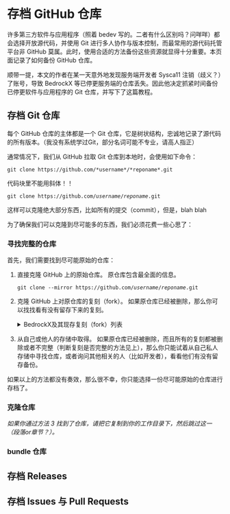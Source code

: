 # 存档 GitHub 仓库
许多第三方软件与应用程序（照着 bedev 写的。二者有什么区别吗？问咩咩）都会选择开放源代码，并使用 Git 进行多人协作与版本控制，而最常用的源代码托管平台非 GitHub 莫属。此时，使用合适的方法备份这些资源就显得十分重要。本页面记录了如何备份 GitHub 仓库。

顺带一提，本文的作者在某一天意外地发现服务端开发者 Sysca11 注销（歧义？）了账号，导致 BedrockX 等已停更服务端的仓库丢失。因此他决定抓紧时间备份已停更软件与应用程序的 Git 仓库，并写下了这篇教程。

## 存档 Git 仓库
每个 GitHub 仓库的主体都是一个 Git 仓库，它是树状结构，忠诚地记录了源代码的所有版本。（我没有系统学过Git，部分名词可能不专业，请高人指正）

通常情况下，我们从 GitHub 拉取 Git 仓库到本地时，会使用如下命令：

```
git clone https://github.com/*username*/*reponame*.git
```

代码块里不能用斜体！！

<pre><code>git clone https://github.com/<em>username</em>/<em>reponame</em>.git</code></pre>

这样可以克隆绝大部分东西，比如所有的提交（commit），但是，blah blah

为了确保我们可以克隆到尽可能多的东西，我们必须花费一些心思了：

### 寻找完整的仓库
首先，我们需要找到尽可能原始的仓库：

1.  直接克隆 GitHub 上的原始仓库。
    原仓库包含最全面的信息。
    <pre><code>git clone --mirror https://github.com/<em>username</em>/<em>reponame</em>.git</code></pre>
2.  克隆 GitHub 上对原仓库的复刻（fork）。
    如果原仓库已经被删除，那么你可以找找看有没有留存下来的复刻。
    <details><summary>BedrockX及其现存复刻（fork）列表</summary>
    
    （主分支以提交 `11b79dbede565a0e58c82a3e5011dc5bf67ceb37` 为准）
    | 分支                  | 提交（commit）数量 | 与主分支的关系 |
    | --------------------- | ------------------ | -------------- |
    | Sysca11（原主分支）   |                 57 | 主分支          |
    | 3JoB                  |                 58 | 超前           |
    | allankevinrichie      |                 59 | 落后           |
    | CivicXFB              |                 57 | 等价           |
    | Extollite（现主分支）  |                 31 | 落后           |
    | hapi888               |                 57 | 等价           |
    | jfishing              |                 57 | 等价           |
    | mclk623               |                 57 | 等价           |
    | moxisuki              |                 57 | 等价           |
    | oldsheep0205          |                 43 | 落后           |
    | Rhycraft              |                 33 | 落后           |
    | SakuranaRanbom        |                 57 | 等价           |
    | saranfeishuang        |                 46 | 落后           |
    | ShrBox                |                 57 | 等价           |
    | SkipM4                |                 57 | 等价           |
    | untitledunrevised     |                 31 | 落后           |
    | whoismek              |                 57 | 等价           |
    | WillowSauceR          |                 58 | 超前           |
    | yzu999                |                 57 | 等价           |

    </details>
3.  从自己或他人的存储中取得。
    如果原仓库已经被删除，而且所有的复刻都被删除或者不完整（判断复刻是否完整的方法见上），那么你只能试着从自己私人存储中寻找仓库，或者询问其他相关的人（比如开发者），看看他们有没有留存备份。

如果以上的方法都没有奏效，那么很不幸，你只能选择一份尽可能原始的仓库进行存档了。

### 克隆仓库
*如果你通过方法 3 找到了仓库，请把它复制到你的工作目录下，然后跳过这一（段落or章节？）。*

### bundle 仓库

## 存档 Releases

## 存档 Issues 与 Pull Requests
